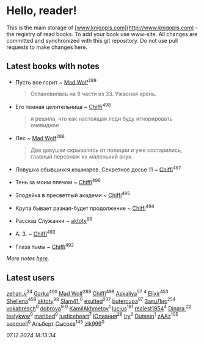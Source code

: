 # Hello, reader!
This is the main storage of [www.knigopis.com](http://www.knigopis.com) - the registry of read books.
To add your book use www-site. All changes are committed and synchronized with this git repository.
Do not use pull requests to make changes here.


## Latest books with notes
* Пусть все горит ~ [Mad Wolf](users/947/94738840-vkontakte)<sup>289</sup>
    > Остановилась на 9 части из 33. Ужасная хрень.

* Его темная целительница ~ [Chiffi](users/105/105831994080785626680-google)<sup>498</sup>
    > я решила, что как настоящая леди буду игнорировать очевидное

* Лес ~ [Mad Wolf](users/947/94738840-vkontakte)<sup>288</sup>
    > Две девушки скрывались от полиции и уже состарились, главный персонаж их маленький внук.

* Ловушка сбывшихся кошмаров. Секретное досье 11 ~ [Chiffi](users/105/105831994080785626680-google)<sup>497</sup>

* Тень за моим плечом ~ [Chiffi](users/105/105831994080785626680-google)<sup>496</sup>

* Злодейка в пресветлый академи ~ [Chiffi](users/105/105831994080785626680-google)<sup>495</sup>

* Крупа бывает разная-будет продолжение ~ [Chiffi](users/105/105831994080785626680-google)<sup>494</sup>

* Рассказ Служанки ~ [aktoty](users/275/275766107-vkontakte)<sup>98</sup>

* А. З. ~ [Chiffi](users/105/105831994080785626680-google)<sup>493</sup>

* Глаза тьмы ~ [Chiffi](users/105/105831994080785626680-google)<sup>492</sup>


_More notes [here](latest_books_with_notes.md)._


## Latest users
[zehan_v](users/174/174598622-vkontakte)<sup>24</sup> 
[Garka](users/115/115753719718250012620-google)<sup>400</sup> 
[Mad Wolf](users/947/94738840-vkontakte)<sup>289</sup> 
[Chiffi](users/105/105831994080785626680-google)<sup>498</sup> 
[Askaliya](users/326/326783541-vkontakte)<sup>57</sup> 
[](users/105/105803270930838059244-google)<sup>4</sup> 
[Elixir](users/115/115826717712507836033-google)<sup>453</sup> 
[Shellena](users/134/13413591548892934957-mailru)<sup>459</sup> 
[aktoty](users/275/275766107-vkontakte)<sup>98</sup> 
[Slam41 ](users/103/103558184911332019716-google)<sup>0</sup> 
[exulted](users/100/100599204551896265722-google)<sup>237</sup> 
[butercupa](users/193/193697993-vkontakte)<sup>97</sup> 
[ЗаяцЛис](users/112/112388384595246311466-google)<sup>254</sup> 
[vokabresch](users/109/109100428262719456108-google)<sup>0</sup> 
[dobrova](users/606/6069210-vkontakte)<sup>9</sup> 
[](users/858/858967472-vkontakte)<sup>0</sup> 
[KamilAkhmetov](users/116/116472858042498200155-google)<sup>1</sup> 
[lucius](users/113/113248293394986559131-google)<sup>161</sup> 
[realest1954](users/439/439398-vkontakte)<sup>4</sup> 
[Dinara ](users/107/107718177426132290975-google)<sup>22</sup> 
[teslykww](users/507/50777839-vkontakte)<sup>0</sup> 
[maribed](users/254/25457836-vkontakte)<sup>0</sup> 
[justiceheart](users/404/40488888-vkontakte)<sup>7</sup> 
[Юлиания](users/693/69389439-vkontakte)<sup>26</sup> 
[Iry](users/116/116182444618955408830-google)<sup>0</sup> 
[Dumnin](users/103/103541795835665788358-google)<sup>1</sup> 
[zAAz](users/202/202248233-vkontakte)<sup>105</sup> 
[seqquell](users/103/103098990387296691783-google)<sup>0</sup> 
[Альберт Сысоев](users/474/47446642-vkontakte)<sup>145</sup> 
[zik999](users/105/105622323107798948661-google)<sup>0</sup> 


_07.12.2024 18:13:34_

